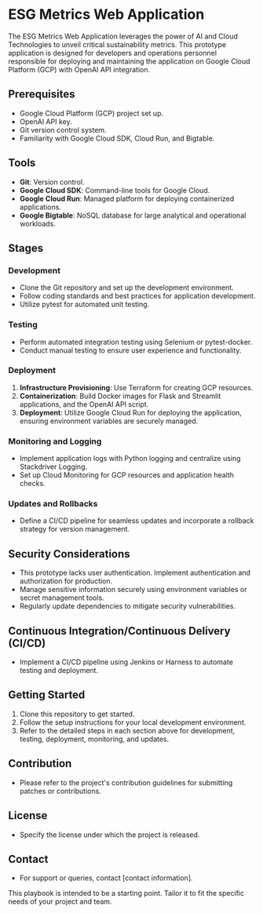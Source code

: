 # ESG Metrics Web Application

The ESG Metrics Web Application leverages the power of AI and Cloud Technologies to unveil critical sustainability metrics. This prototype application is designed for developers and operations personnel responsible for deploying and maintaining the application on Google Cloud Platform (GCP) with OpenAI API integration.

## Prerequisites

- Google Cloud Platform (GCP) project set up.
- OpenAI API key.
- Git version control system.
- Familiarity with Google Cloud SDK, Cloud Run, and Bigtable.

## Tools

- **Git**: Version control.
- **Google Cloud SDK**: Command-line tools for Google Cloud.
- **Google Cloud Run**: Managed platform for deploying containerized applications.
- **Google Bigtable**: NoSQL database for large analytical and operational workloads.

## Stages

### Development

- Clone the Git repository and set up the development environment.
- Follow coding standards and best practices for application development.
- Utilize pytest for automated unit testing.

### Testing

- Perform automated integration testing using Selenium or pytest-docker.
- Conduct manual testing to ensure user experience and functionality.

### Deployment

1. **Infrastructure Provisioning**: Use Terraform for creating GCP resources.
2. **Containerization**: Build Docker images for Flask and Streamlit applications, and the OpenAI API script.
3. **Deployment**: Utilize Google Cloud Run for deploying the application, ensuring environment variables are securely managed.

### Monitoring and Logging

- Implement application logs with Python logging and centralize using Stackdriver Logging.
- Set up Cloud Monitoring for GCP resources and application health checks.

### Updates and Rollbacks

- Define a CI/CD pipeline for seamless updates and incorporate a rollback strategy for version management.

## Security Considerations

- This prototype lacks user authentication. Implement authentication and authorization for production.
- Manage sensitive information securely using environment variables or secret management tools.
- Regularly update dependencies to mitigate security vulnerabilities.

## Continuous Integration/Continuous Delivery (CI/CD)

- Implement a CI/CD pipeline using Jenkins or Harness to automate testing and deployment.

## Getting Started

1. Clone this repository to get started.
2. Follow the setup instructions for your local development environment.
3. Refer to the detailed steps in each section above for development, testing, deployment, monitoring, and updates.

## Contribution

- Please refer to the project's contribution guidelines for submitting patches or contributions.

## License

- Specify the license under which the project is released.

## Contact

- For support or queries, contact [contact information].

This playbook is intended to be a starting point. Tailor it to fit the specific needs of your project and team.
